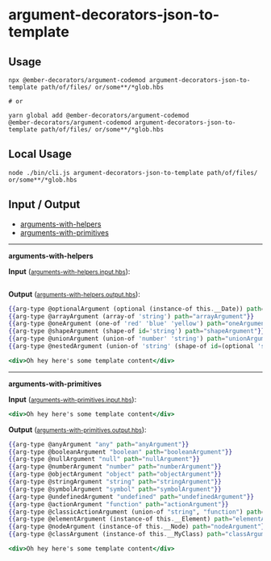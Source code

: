 # argument-decorators-json-to-template


## Usage

```
npx @ember-decorators/argument-codemod argument-decorators-json-to-template path/of/files/ or/some**/*glob.hbs

# or

yarn global add @ember-decorators/argument-codemod
@ember-decorators/argument-codemod argument-decorators-json-to-template path/of/files/ or/some**/*glob.hbs
```

## Local Usage
```
node ./bin/cli.js argument-decorators-json-to-template path/of/files/ or/some**/*glob.hbs
```

## Input / Output

<!--FIXTURES_TOC_START-->
* [arguments-with-helpers](#arguments-with-helpers)
* [arguments-with-primitives](#arguments-with-primitives)
<!--FIXTURES_TOC_END-->

<!--FIXTURES_CONTENT_START-->
---
<a id="arguments-with-helpers">**arguments-with-helpers**</a>

**Input** (<small>[arguments-with-helpers.input.hbs](transforms/argument-decorators-json-to-template/__testfixtures__/arguments-with-helpers.input.hbs)</small>):
```hbs

```

**Output** (<small>[arguments-with-helpers.output.hbs](transforms/argument-decorators-json-to-template/__testfixtures__/arguments-with-helpers.output.hbs)</small>):
```hbs
{{arg-type @optionalArgument (optional (instance-of this.__Date)) path="optionalArgument"}}
{{arg-type @arrayArgument (array-of 'string') path="arrayArgument"}}
{{arg-type @oneArgument (one-of 'red' 'blue' 'yellow') path="oneArgument"}}
{{arg-type @shapeArgument (shape-of id='string') path="shapeArgument"}}
{{arg-type @unionArgument (union-of 'number' 'string') path="unionArgument"}}
{{arg-type @nestedArgument (union-of 'string' (shape-of id=(optional 'string'))) path="nestedArgument"}}

<div>Oh hey here's some template content</div>
```
---
<a id="arguments-with-primitives">**arguments-with-primitives**</a>

**Input** (<small>[arguments-with-primitives.input.hbs](transforms/argument-decorators-json-to-template/__testfixtures__/arguments-with-primitives.input.hbs)</small>):
```hbs
<div>Oh hey here's some template content</div>
```

**Output** (<small>[arguments-with-primitives.output.hbs](transforms/argument-decorators-json-to-template/__testfixtures__/arguments-with-primitives.output.hbs)</small>):
```hbs
{{arg-type @anyArgument "any" path="anyArgument"}}
{{arg-type @booleanArgument "boolean" path="booleanArgument"}}
{{arg-type @nullArgument "null" path="nullArgument"}}
{{arg-type @numberArgument "number" path="numberArgument"}}
{{arg-type @objectArgument "object" path="objectArgument"}}
{{arg-type @stringArgument "string" path="stringArgument"}}
{{arg-type @symbolArgument "symbol" path="symbolArgument"}}
{{arg-type @undefinedArgument "undefined" path="undefinedArgument"}}
{{arg-type @actionArgument "function" path="actionArgument"}}
{{arg-type @classicActionArgument (union-of "string", "function") path="classicActionArgument"}}
{{arg-type @elementArgument (instance-of this.__Element) path="elementArgument"}}
{{arg-type @nodeArgument (instance-of this.__Node) path="nodeArgument"}}
{{arg-type @classArgument (instance-of this.__MyClass) path="classArgument"}}

<div>Oh hey here's some template content</div>
```
<!--FIXTURES_CONTENT_END-->